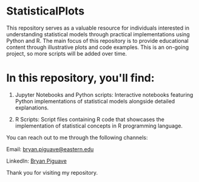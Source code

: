 # StatisticalPlots

This repository serves as a valuable resource for individuals interested in understanding statistical models through practical implementations using Python and R. The main focus of this repository is to provide educational content through illustrative plots and code examples. This is an on-going project, so more scripts will be added over time. 

# In this repository, you'll find:

1. Jupyter Notebooks and Python scripts: Interactive notebooks featuring Python implementations of statistical models alongside detailed explanations.

2. R Scripts: Script files containing R code that showcases the implementation of statistical concepts in R programming language.



You can reach out to me through the following channels:

Email: bryan.piguave@eastern.edu

LinkedIn: [Bryan Piguave](https://www.linkedin.com/in/bryan-piguave-llano/)

Thank you for visiting my repository. 




